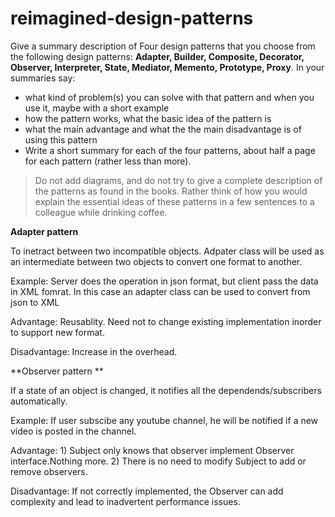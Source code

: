 # reimagined-design-patterns

Give a summary description of Four design patterns that you choose from the following design patterns: **Adapter,  Builder, Composite, Decorator, Observer, Interpreter, State, Mediator, Memento, Prototype, Proxy**. In your summaries say:

- what kind of problem(s) you can solve with that pattern and when you use it, maybe with a short example
- how the pattern works, what the basic idea of the pattern is
- what the main advantage and what the the main disadvantage is of using this pattern
- Write a short summary for each of the four patterns, about half a page for each pattern (rather less than more). 

> Do not add diagrams, and do not try to give a complete description of the patterns as found in the books. Rather think of how you would explain the essential ideas of these patterns in a few sentences to a colleague while drinking coffee.

**Adapter pattern**

To inetract between two incompatible objects. Adpater class will be used as an intermediate between two objects to convert one format to another.

Example: Server does the operation in json format, but client pass the data in XML fomrat. In this case an adapter class can be used to convert from json to XML

Advantage: Reusablity. Need not to change existing implementation inorder to support new format.

Disadvantage: Increase in the overhead.

**Observer pattern **

If a state of an object is changed, it notifies all the dependends/subscribers automatically.

Example: If user subscibe any youtube channel, he will be notified if a new video is posted in the channel.

Advantage: 1) Subject only knows that observer implement Observer interface.Nothing more.
           2) There is no need to modify Subject to add or remove observers.

Disadvantage: If not correctly implemented, the Observer can add complexity and lead to inadvertent performance issues.

